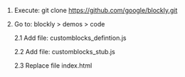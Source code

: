 1. Execute: git clone https://github.com/google/blockly.git

2. Go to: blockly > demos > code
  
    2.1 Add file: customblocks_defintion.js
  
    2.2 Add file: customblocks_stub.js
  
    2.3 Replace file index.html
